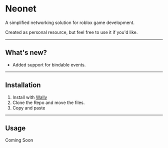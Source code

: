 # Neonet
A simplified networking solution for roblox game development.

Created as personal resource, but feel free to use it if you'd like.

---
## What's new?
- Added support for bindable events.

---
## Installation
1. Install with [Wally](https://wally.run/package/neohertz/neonet)
2. Clone the Repo and move the files.
3. Copy and paste

---
## Usage

Coming Soon
